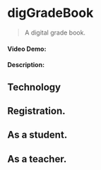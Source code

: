 # digGradeBook
> A digital grade book.
#### Video Demo:  <URL HERE>
#### Description:

## Technology

## Registration.


## As a student.


## As a teacher.



